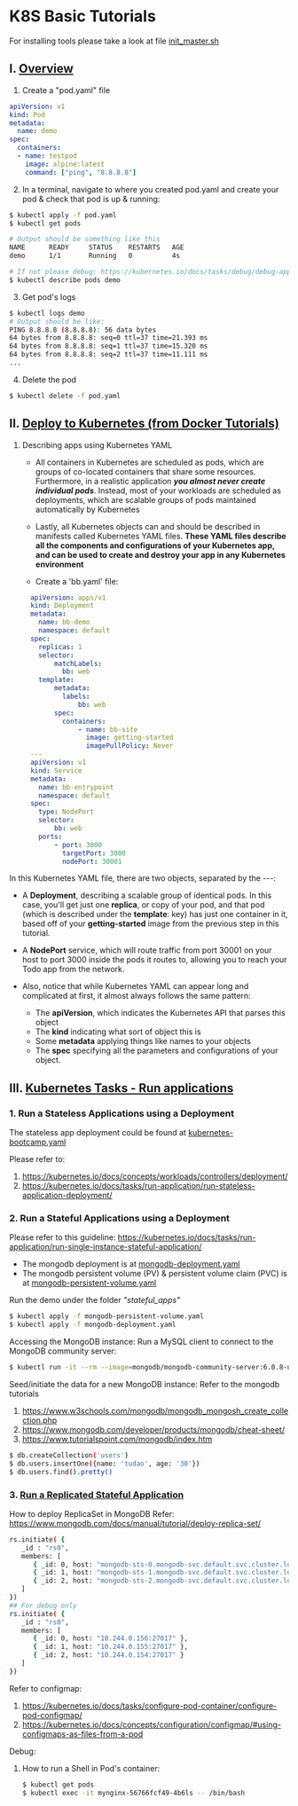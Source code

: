 # K8S Basic Tutorials

For installing tools please take a look at file [init_master.sh](./init_master.sh)

## I. [Overview](https://docs.docker.com/get-started/orchestration/)


1. Create a "pod.yaml" file

```yaml
apiVersion: v1
kind: Pod
metadata:
  name: demo
spec:
  containers:
  - name: testpod
    image: alpine:latest
    command: ["ping", "8.8.8.8"]
```

2. In a terminal, navigate to where you created pod.yaml and create your pod & check that pod is up & running: 
```bash
$ kubectl apply -f pod.yaml
$ kubectl get pods

# Output should be something like this
NAME      READY     STATUS    RESTARTS   AGE
demo      1/1       Running   0          4s

# If not please debug: https://kubernetes.io/docs/tasks/debug/debug-application/debug-pods/
$ kubectl describe pods demo

```


3. Get pod's logs
```bash
$ kubectl logs demo
# Output should be like:
PING 8.8.8.8 (8.8.8.8): 56 data bytes
64 bytes from 8.8.8.8: seq=0 ttl=37 time=21.393 ms
64 bytes from 8.8.8.8: seq=1 ttl=37 time=15.320 ms
64 bytes from 8.8.8.8: seq=2 ttl=37 time=11.111 ms
...
```
4. Delete the pod
   
```bash
$ kubectl delete -f pod.yaml
```

## II. [Deploy to Kubernetes (from Docker Tutorials)](https://docs.docker.com/get-started/kube-deploy/)

1. Describing apps using Kubernetes YAML

   - All containers in Kubernetes are scheduled as pods, which are groups of co-located containers that share some resources. Furthermore, in a realistic application **_you almost never create individual pods_**. Instead, most of your workloads are scheduled as deployments, which are scalable groups of pods maintained automatically by Kubernetes


   - Lastly, all Kubernetes objects can and should be described in manifests called Kubernetes YAML files. **These YAML files describe all the components and configurations of your Kubernetes app, and can be used to create and destroy your app in any Kubernetes environment**
   
   - Create a 'bb.yaml' file:
    ```yaml
      apiVersion: apps/v1
      kind: Deployment
      metadata:
        name: bb-demo
        namespace: default
      spec:
        replicas: 1
        selector:
            matchLabels:
              bb: web
        template:
            metadata:
              labels:
                  bb: web
            spec:
              containers:
                  - name: bb-site
                    image: getting-started
                    imagePullPolicy: Never
      ---
      apiVersion: v1
      kind: Service
      metadata:
        name: bb-entrypoint
        namespace: default
      spec:
        type: NodePort
        selector:
            bb: web
        ports:
            - port: 3000
              targetPort: 3000
              nodePort: 30001
      ```
  In this Kubernetes YAML file, there are two objects, separated by the ---:

  - A **Deployment**, describing a scalable group of identical pods. In this case, you'll get just one **replica**, or copy of your pod, and that pod (which is described under the **template**: key) has just one container in it, based off of your **getting-started** image from the previous step in this tutorial.

  - A **NodePort** service, which will route traffic from port 30001 on your host to port 3000 inside the pods it routes to, allowing you to reach your Todo app from the network.


  - Also, notice that while Kubernetes YAML can appear long and complicated at first, it almost always follows the same pattern:

    + The **apiVersion**, which indicates the Kubernetes API that parses this object
    + The **kind** indicating what sort of object this is
    + Some **metadata** applying things like names to your objects
    + The **spec** specifying all the parameters and configurations of your object.


## III. [Kubernetes Tasks - Run applications](https://kubernetes.io/docs/tasks/run-application/)
### 1. Run a Stateless Applications using a Deployment

The stateless app deployment could be found at [kubernetes-bootcamp.yaml](./kubernetes-bootcamp.yaml)

Please refer to: 

1. https://kubernetes.io/docs/concepts/workloads/controllers/deployment/
2. https://kubernetes.io/docs/tasks/run-application/run-stateless-application-deployment/

### 2. Run a Stateful Applications using a Deployment

Please refer to this guideline: https://kubernetes.io/docs/tasks/run-application/run-single-instance-stateful-application/

+ The mongodb deployment is at [mongodb-deployment.yaml](./stateful_apps/mongodb-deployment.yaml)
+ The mongodb persistent volume (PV) & persistent volume claim (PVC) is at [mongodb-persistent-volume.yaml](./stateful_apps/mongodb-persistent-volume.yaml)

Run the demo under the folder *"stateful_apps"*
```bash
$ kubectl apply -f mongodb-persistent-volume.yaml
$ kubectl apply -f mongodb-deployment.yaml
```

Accessing the MongoDB instance:
Run a MySQL client to connect to the MongoDB community server:
```bash
$ kubectl run -it --rm --image=mongodb/mongodb-community-server:6.0.8-ubi8 --restart=Never mongosh -- mongosh "mongodb://admin:admin@mongodb"
```
Seed/initiate the data for a new MongoDB instance:
Refer to the mongodb tutorials
1. https://www.w3schools.com/mongodb/mongodb_mongosh_create_collection.php
2. https://www.mongodb.com/developer/products/mongodb/cheat-sheet/
3. https://www.tutorialspoint.com/mongodb/index.htm

```bash
$ db.createCollection('users')
$ db.users.insertOne({name: 'tudao', age: '30'})
$ db.users.find().pretty()
```

### 3. [Run a Replicated Stateful Application](https://kubernetes.io/docs/tasks/run-application/run-replicated-stateful-application/)

How to deploy ReplicaSet in MongoDB
Refer: https://www.mongodb.com/docs/manual/tutorial/deploy-replica-set/

```bash
rs.initiate( {
   _id : "rs0",
   members: [
      { _id: 0, host: "mongodb-sts-0.mongodb-svc.default.svc.cluster.local:27017" },
      { _id: 1, host: "mongodb-sts-1.mongodb-svc.default.svc.cluster.local:27017" },
      { _id: 2, host: "mongodb-sts-2.mongodb-svc.default.svc.cluster.local:27017" }
   ]
})
## For debug only
rs.initiate( {
   _id : "rs0",
   members: [
      { _id: 0, host: "10.244.0.156:27017" },
      { _id: 1, host: "10.244.0.155:27017" },
      { _id: 2, host: "10.244.0.154:27017" }
   ]
})
```

Refer to configmap:
1. https://kubernetes.io/docs/tasks/configure-pod-container/configure-pod-configmap/
2. https://kubernetes.io/docs/concepts/configuration/configmap/#using-configmaps-as-files-from-a-pod



Debug:
1. How to run a Shell in Pod's container: 
   ```bash
   $ kubectl get pods
   $ kubectl exec -it mynginx-56766fcf49-4b6ls -- /bin/bash
   ```
